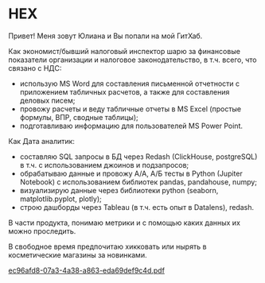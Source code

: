 # HEX
Привет! Меня зовут Юлиана и Вы попали на мой ГитХаб.

Как экономист/бывший налоговый инспектор шарю за финансовые показатели организации и налоговое законодательство, в т.ч. всего, что связано с НДС:
- использую MS Word для составления письменной отчетности с приложением табличных расчетов, а также для составления деловых писем;
- провожу расчеты и веду табличные отчеты в MS Excel (простые формулы, ВПР, сводные таблицы);
- подготавливаю информацию для пользователей MS Power Point.

Как Дата аналитик:
- составляю SQL запросы в БД через Redash (ClickHouse, postgreSQL) в т.ч. с использованием джоинов и подзапросов;
- обрабатываю данные и провожу А/А, А/Б тесты в Python (Jupiter Notebook) с использованием библиотек pandas, pandahouse, numpy;
- визуализирую данные через библиотеки python (seaborn, matplotlib.pyplot, plotly);
- строю дашборды через Tableau (в т.ч. есть опыт в Datalens), redash.

В части продукта, понимаю метрики и с помощью каких данных их можно проследить.

В свободное время предпочитаю хикковать или нырять в косметические магазины за новинками.

[ec96afd8-07a3-4a38-a863-eda69def9c4d.pdf](https://github.com/Mistress0000FF/Mistress0000FF/files/11129079/ec96afd8-07a3-4a38-a863-eda69def9c4d.pdf)
